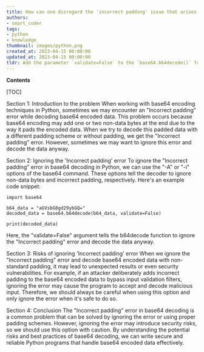 ```yaml
---
title: How can one disregard the 'incorrect padding' issue that arises during the decoding of base64 with python?
authors:
- smart_coder
tags:
- python
- knowledge
thumbnail: images/python.png
created_at: 2023-04-15 00:00:00
updated_at: 2023-04-15 00:00:00
tldr: Add the parameter `validate=False` to the `base64.b64decode()` function to ignore the `Incorrect padding` error when decoding.
---
```


**Contents**

[TOC]

Section 1: Introduction to the problem
When working with base64 encoding techniques in Python, sometimes we may encounter an "Incorrect padding" error while decoding base64 encoded data. This problem occurs because base64 encoding may add one or two non-data bytes at the end due to the way it pads the encoded data. When we try to decode this padded data with a different padding scheme or without padding, we get the "Incorrect padding" error. However, sometimes we may want to ignore this error and decode the data anyway.

Section 2: Ignoring the 'Incorrect padding' error
To ignore the "Incorrect padding" error in base64 decoding in Python, we can use the "-A" or "-i" options of the base64 command. These options tell the decoder to ignore non-data bytes and incorrect padding, respectively. Here's an example code snippet:

```
import base64

b64_data = "aGVsbG8gd29ybGQ="
decoded_data = base64.b64decode(b64_data, validate=False)

print(decoded_data)
```

Here, the "validate=False" argument tells the b64decode function to ignore the "Incorrect padding" error and decode the data anyway. 

Section 3: Risks of ignoring 'Incorrect padding' error
When we ignore the "Incorrect padding" error and decode base64 encoded data with non-standard padding, it may lead to unexpected results or even security vulnerabilities. For example, if an attacker deliberately adds incorrect padding to the base64 encoded data to bypass input validation filters, ignoring the error may cause the program to accept and decode malicious input. Therefore, we should always be careful when using this option and only ignore the error when it's safe to do so. 

Section 4: Conclusion
The "Incorrect padding" error in base64 decoding is a common problem that can be solved by ignoring the error or using proper padding schemes. However, ignoring the error may introduce security risks, so we should use this option with caution. By understanding the potential risks and best practices of base64 decoding, we can write secure and reliable Python programs that handle base64 encoded data effectively.
